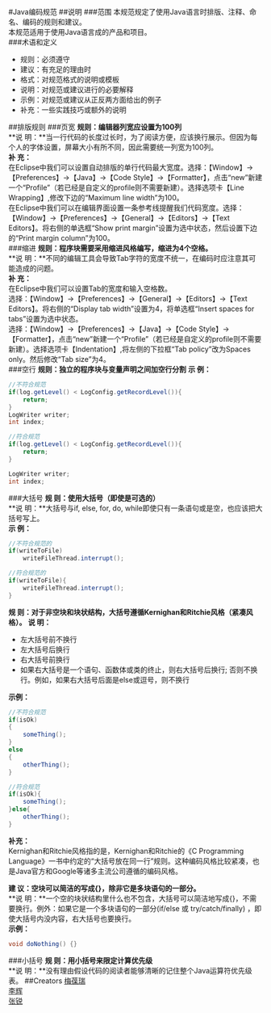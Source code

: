#Java编码规范
##说明
###范围
本规范规定了使用Java语言时排版、注释、命名、编码的规则和建议。  
本规范适用于使用Java语言成的产品和项目。  
###术语和定义
* 规则：必须遵守
* 建议：有充足的理由时
* 格式：对规范格式的说明或模板
* 说明：对规范或建议进行的必要解释
* 示例：对规范或建议从正反两方面给出的例子
* 补充：一些实践技巧或额外的说明  

##排版规则
###页宽
**规则：编辑器列宽应设置为100列**  
**说 明：**当一行代码的长度过长时，为了阅读方便，应该换行展示。但因为每个人的字体设置，屏幕大小有所不同，因此需要统一列宽为100列。  
**补 充：**  
在Eclipse中我们可以设置自动排版的单行代码最大宽度。选择：【Window】→【Preferences】→【Java】→【Code Style】→【Formatter】，点击“new”新建一个“Profile”（若已经是自定义的profile则不需要新建）。选择选项卡【Line Wrapping】,修改下边的“Maximum line width”为100。  
在Eclipse中我们可以在编辑界面设置一条参考线提醒我们代码宽度。选择：【Window】→【Preferences】→【General】→【Editors】→【Text Editors】。将右侧的单选框“Show print margin”设置为选中状态，然后设置下边的“Print margin column”为100。  
###缩进
**规则：程序块需要采用缩进风格编写，缩进为4个空格。**  
**说 明：**不同的编辑工具会导致Tab字符的宽度不统一，在编码时应注意其可能造成的问题。  
**补 充：**  
在Eclipse中我们可以设置Tab的宽度和输入空格数。  
选择：【Window】→【Preferences】→【General】→【Editors】→【Text Editors】。将右侧的“Display tab width”设置为4，将单选框“Insert spaces for tabs”设置为选中状态。  
选择：【Window】→【Preferences】→【Java】→【Code Style】→【Formatter】，点击“new”新建一个“Profile”（若已经是自定义的profile则不需要新建）。选择选项卡【Indentation】,将左侧的下拉框“Tab policy”改为Spaces only。然后修改“Tab size”为4。  
###空行
**规则：独立的程序块与变量声明之间加空行分割**
**示 例：**  
```java
//不符合规范
if(log.getLevel() < LogConfig.getRecordLevel()){
    return;
}
LogWriter writer;
int index;
```
```java
//符合规范
if(log.getLevel() < LogConfig.getRecordLevel()){
    return;
}

LogWriter writer;
int index; 
```  
###大括号
**规 则：使用大括号（即使是可选的）**  
**说 明：**大括号与if, else, for, do, while即使只有一条语句或是空，也应该把大括号写上。  
**示 例：**  
```java
//不符合规范的
if(writeToFile)
    writeFileThread.interrupt();
```
```java
//符合规范的
if(writeToFile){
    writeFileThread.interrupt();
}
```  

**规 则：对于非空块和块状结构，大括号遵循Kernighan和Ritchie风格（紧凑风格）。**
**说 明：**

* 左大括号前不换行  
* 左大括号后换行
* 右大括号前换行
* 如果右大括号是一个语句、函数体或类的终止，则右大括号后换行; 否则不换行。例如，如果右大括号后面是else或逗号，则不换行  

**示例：**  
```java
//不符合规范
if(isOk)
{
	someThing();
}
else
{
	otherThing();
}
```
```java
//符合规范
if(isOk){
	someThing();
}else{
	otherThing();
}
```  
**补充：**  
Kernighan和Ritchie风格指的是，Kernighan和Ritchie的《C Programming Language》一书中约定的“大括号放在同一行”规则。这种编码风格比较紧凑，也是Java官方和Google等诸多主流公司遵循的编码风格。  

**建 议：空块可以简洁的写成{}，除非它是多块语句的一部分。**  
**说 明：**一个空的块状结构里什么也不包含，大括号可以简洁地写成{}，不需要换行。例外：如果它是一个多块语句的一部分(if/else 或 try/catch/finally) ，即使大括号内没内容，右大括号也要换行。  
**示例：**  
```java
void doNothing() {}
``` 
###小括号
**规 则：用小括号来限定计算优先级**  
**说 明：**没有理由假设代码的阅读者能够清晰的记住整个Java运算符优先级表。
##Creators
[梅葆瑞](https://github.com/meibaorui)  
[李辉]()  
[张锐](https://github.com/pizirui)  

